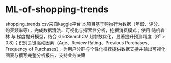 # ML-of-shopping-trends
shopping_trends.csv来自kaggle平台
本项目基于购物行为数据（年龄、评分、购买频率等），完成数据清洗、可视化与探索性分析，挖掘消费模式；使用 随机森林 与 梯度提升模型，结合 GridSearchCV 超参数优化，显著提升预测精度（R² > 0.8）；识别关键驱动因素（Age、Review Rating、Previous Purchases、Frequency of Purchases），为用户分群与个性化推荐提供数据支持并输出可视化图表与撰写完整分析报告，支持业务决策
